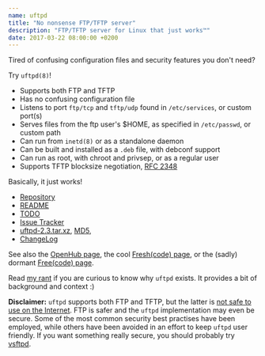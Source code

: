```yaml
---
name: uftpd
title: "No nonsense FTP/TFTP server"
description: "FTP/TFTP server for Linux that just works™"
date: 2017-03-22 08:00:00 +0200
---
```


Tired of confusing configuration files and security features you don't need?

Try `uftpd(8)`!

* Supports both FTP and TFTP
* Has no confusing configuration file
* Listens to port `ftp/tcp` and `tftp/udp` found in `/etc/services`, or custom port(s)
* Serves files from the ftp user's $HOME, as specified in `/etc/passwd`, or custom path
* Can run from `inetd(8)` or as a standalone daemon
* Can be built and installed as a `.deb` file, with debconf support
* Can run as root, with chroot and privsep, or as a regular user
* Supports TFTP blocksize negotiation, [RFC 2348](http://tools.ietf.org/html/rfc2348)

Basically, it just works!

* [Repository](http://github.com/troglobit/uftpd)
* [README](https://github.com/troglobit/uftpd/blob/master/README.md)
* [TODO](https://github.com/troglobit/uftpd/blob/master/TODO.md)
* [Issue Tracker](http://github.com/troglobit/uftpd/issues)
* [uftpd-2.3.tar.xz](ftp://ftp.troglobit.com/uftpd/uftpd-2.3.tar.xz),
  [MD5](ftp://ftp.troglobit.com/uftpd/uftpd-2.3.tar.xz.md5),
* [ChangeLog](https://github.com/troglobit/uftpd/releases/tag/v2.3)

See also the [OpenHub page](https://www.openhub.net/p/uftpd/), the cool
[Fresh(code) page](http://freshcode.club/projects/uftpd), or the (sadly)
dormant [Free(code) page](http://freecode.com/projects/uftpd).

Read [my rant](/blog/2014/05/04/why-write-your-own-ftp-server/) if you
are curious to know why `uftpd` exists.  It provides a bit of background
and context :)

**Disclaimer:** `uftpd` supports both FTP and TFTP, but the latter is
  [not safe to use on the Internet](http://researchrepository.napier.ac.uk/8746/).
  FTP is safer and the `uftpd` implementation may even be secure.  Some
  of the most common security best practises have been employed, while
  others have been avoided in an effort to keep `uftpd` user friendly.
  If you want something really secure, you should probably try
  [vsftpd](https://security.appspot.com/vsftpd.html).

<!--
  -- Local Variables:
  -- mode: markdown
  -- End:
  -->
